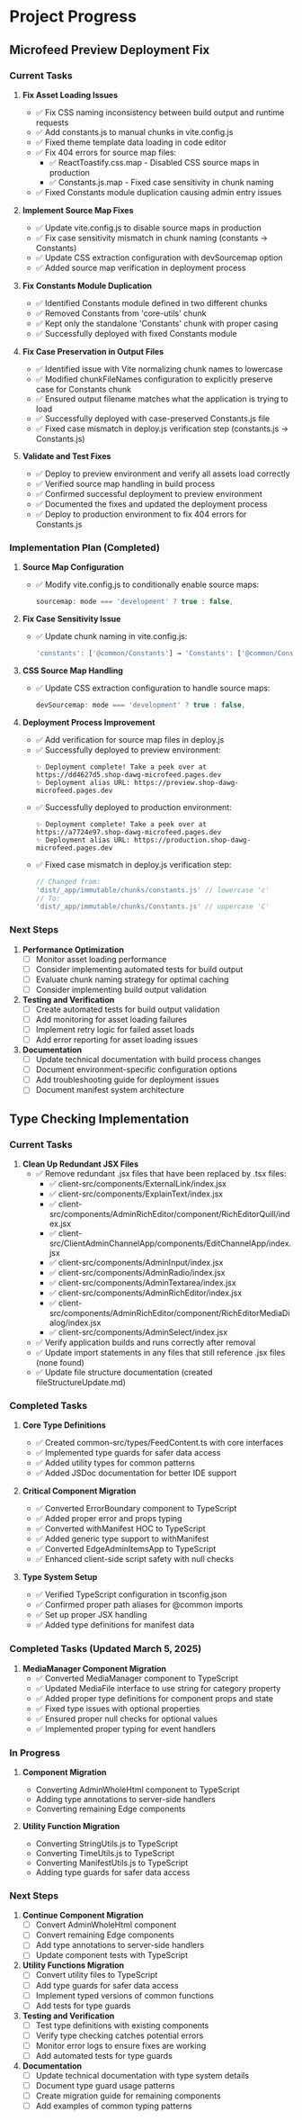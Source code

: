 # Project Progress

## Microfeed Preview Deployment Fix

### Current Tasks

1. **Fix Asset Loading Issues**
   - ✅ Fix CSS naming inconsistency between build output and runtime requests
   - ✅ Add constants.js to manual chunks in vite.config.js
   - ✅ Fixed theme template data loading in code editor
   - ✅ Fix 404 errors for source map files:
     - ✅ ReactToastify.css.map - Disabled CSS source maps in production
     - ✅ Constants.js.map - Fixed case sensitivity in chunk naming
   - ✅ Fixed Constants module duplication causing admin entry issues

2. **Implement Source Map Fixes**
   - ✅ Update vite.config.js to disable source maps in production
   - ✅ Fix case sensitivity mismatch in chunk naming (constants → Constants)
   - ✅ Update CSS extraction configuration with devSourcemap option
   - ✅ Added source map verification in deployment process

3. **Fix Constants Module Duplication**
   - ✅ Identified Constants module defined in two different chunks
   - ✅ Removed Constants from 'core-utils' chunk
   - ✅ Kept only the standalone 'Constants' chunk with proper casing
   - ✅ Successfully deployed with fixed Constants module

4. **Fix Case Preservation in Output Files**
   - ✅ Identified issue with Vite normalizing chunk names to lowercase
   - ✅ Modified chunkFileNames configuration to explicitly preserve case for Constants chunk
   - ✅ Ensured output filename matches what the application is trying to load
   - ✅ Successfully deployed with case-preserved Constants.js file
   - ✅ Fixed case mismatch in deploy.js verification step (constants.js → Constants.js)

3. **Validate and Test Fixes**
   - ✅ Deploy to preview environment and verify all assets load correctly
   - ✅ Verified source map handling in build process
   - ✅ Confirmed successful deployment to preview environment
   - ✅ Documented the fixes and updated the deployment process
   - ✅ Deploy to production environment to fix 404 errors for Constants.js

### Implementation Plan (Completed)

1. **Source Map Configuration**
   - ✅ Modify vite.config.js to conditionally enable source maps:
     ```javascript
     sourcemap: mode === 'development' ? true : false,
     ```

2. **Fix Case Sensitivity Issue**
   - ✅ Update chunk naming in vite.config.js:
     ```javascript
     'constants': ['@common/Constants'] → 'Constants': ['@common/Constants']
     ```

3. **CSS Source Map Handling**
   - ✅ Update CSS extraction configuration to handle source maps:
     ```javascript
     devSourcemap: mode === 'development' ? true : false,
     ```

4. **Deployment Process Improvement**
   - ✅ Add verification for source map files in deploy.js
   - ✅ Successfully deployed to preview environment:
     ```
     ✨ Deployment complete! Take a peek over at https://dd4627d5.shop-dawg-microfeed.pages.dev
     ✨ Deployment alias URL: https://preview.shop-dawg-microfeed.pages.dev
     ```
   - ✅ Successfully deployed to production environment:
     ```
     ✨ Deployment complete! Take a peek over at https://a7724e97.shop-dawg-microfeed.pages.dev
     ✨ Deployment alias URL: https://production.shop-dawg-microfeed.pages.dev
     ```
   - ✅ Fixed case mismatch in deploy.js verification step:
     ```javascript
     // Changed from:
     'dist/_app/immutable/chunks/constants.js' // lowercase 'c'
     // To:
     'dist/_app/immutable/chunks/Constants.js' // uppercase 'C'
     ```

### Next Steps

1. **Performance Optimization**
   - [ ] Monitor asset loading performance
   - [ ] Consider implementing automated tests for build output
   - [ ] Evaluate chunk naming strategy for optimal caching
   - [ ] Consider implementing build output validation

2. **Testing and Verification**
   - [ ] Create automated tests for build output validation
   - [ ] Add monitoring for asset loading failures
   - [ ] Implement retry logic for failed asset loads
   - [ ] Add error reporting for asset loading issues

3. **Documentation**
   - [ ] Update technical documentation with build process changes
   - [ ] Document environment-specific configuration options
   - [ ] Add troubleshooting guide for deployment issues
   - [ ] Document manifest system architecture

## Type Checking Implementation

### Current Tasks

1. **Clean Up Redundant JSX Files**
   - ✅ Remove redundant .jsx files that have been replaced by .tsx files:
     - ✅ client-src/components/ExternalLink/index.jsx
     - ✅ client-src/components/ExplainText/index.jsx
     - ✅ client-src/components/AdminRichEditor/component/RichEditorQuill/index.jsx
     - ✅ client-src/ClientAdminChannelApp/components/EditChannelApp/index.jsx
     - ✅ client-src/components/AdminInput/index.jsx
     - ✅ client-src/components/AdminRadio/index.jsx
     - ✅ client-src/components/AdminTextarea/index.jsx
     - ✅ client-src/components/AdminRichEditor/index.jsx
     - ✅ client-src/components/AdminRichEditor/component/RichEditorMediaDialog/index.jsx
     - ✅ client-src/components/AdminSelect/index.jsx
   - ✅ Verify application builds and runs correctly after removal
   - ✅ Update import statements in any files that still reference .jsx files
     (none found)
   - ✅ Update file structure documentation
     (created fileStructureUpdate.md)

### Completed Tasks

1. **Core Type Definitions**
   - ✅ Created common-src/types/FeedContent.ts with core interfaces
   - ✅ Implemented type guards for safer data access
   - ✅ Added utility types for common patterns
   - ✅ Added JSDoc documentation for better IDE support

2. **Critical Component Migration**
   - ✅ Converted ErrorBoundary component to TypeScript
   - ✅ Added proper error and props typing
   - ✅ Converted withManifest HOC to TypeScript
   - ✅ Added generic type support to withManifest
   - ✅ Converted EdgeAdminItemsApp to TypeScript
   - ✅ Enhanced client-side script safety with null checks

3. **Type System Setup**
   - ✅ Verified TypeScript configuration in tsconfig.json
   - ✅ Confirmed proper path aliases for @common imports
   - ✅ Set up proper JSX handling
   - ✅ Added type definitions for manifest data

### Completed Tasks (Updated March 5, 2025)

1. **MediaManager Component Migration**
    - ✅ Converted MediaManager component to TypeScript
    - ✅ Updated MediaFile interface to use string for category property
    - ✅ Added proper type definitions for component props and state
    - ✅ Fixed type issues with optional properties
    - ✅ Ensured proper null checks for optional values
    - ✅ Implemented proper typing for event handlers

### In Progress

1. **Component Migration**
    - Converting AdminWholeHtml component to TypeScript
    - Adding type annotations to server-side handlers
    - Converting remaining Edge components

2. **Utility Function Migration**
    - Converting StringUtils.js to TypeScript
    - Converting TimeUtils.js to TypeScript
    - Converting ManifestUtils.js to TypeScript
    - Adding type guards for safer data access

### Next Steps

1. **Continue Component Migration**
   - [ ] Convert AdminWholeHtml component
   - [ ] Convert remaining Edge components
   - [ ] Add type annotations to server-side handlers
   - [ ] Update component tests with TypeScript

2. **Utility Functions Migration**
   - [ ] Convert utility files to TypeScript
   - [ ] Add type guards for safer data access
   - [ ] Implement typed versions of common functions
   - [ ] Add tests for type guards

3. **Testing and Verification**
   - [ ] Test type definitions with existing components
   - [ ] Verify type checking catches potential errors
   - [ ] Monitor error logs to ensure fixes are working
   - [ ] Add automated tests for type guards

4. **Documentation**
   - [ ] Update technical documentation with type system details
   - [ ] Document type guard usage patterns
   - [ ] Create migration guide for remaining components
   - [ ] Add examples of common typing patterns

